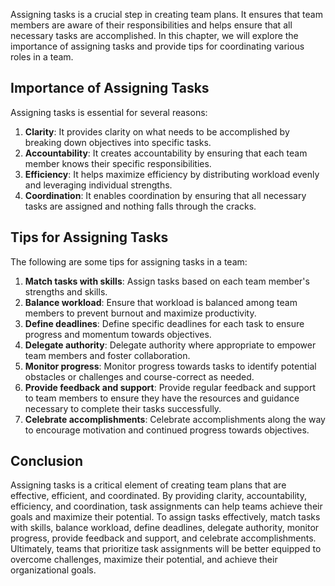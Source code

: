 

Assigning tasks is a crucial step in creating team plans. It ensures that team members are aware of their responsibilities and helps ensure that all necessary tasks are accomplished. In this chapter, we will explore the importance of assigning tasks and provide tips for coordinating various roles in a team.

## Importance of Assigning Tasks

Assigning tasks is essential for several reasons:

1. **Clarity**: It provides clarity on what needs to be accomplished by breaking down objectives into specific tasks.
2. **Accountability**: It creates accountability by ensuring that each team member knows their specific responsibilities.
3. **Efficiency**: It helps maximize efficiency by distributing workload evenly and leveraging individual strengths.
4. **Coordination**: It enables coordination by ensuring that all necessary tasks are assigned and nothing falls through the cracks.

## Tips for Assigning Tasks

The following are some tips for assigning tasks in a team:

1. **Match tasks with skills**: Assign tasks based on each team member's strengths and skills.
2. **Balance workload**: Ensure that workload is balanced among team members to prevent burnout and maximize productivity.
3. **Define deadlines**: Define specific deadlines for each task to ensure progress and momentum towards objectives.
4. **Delegate authority**: Delegate authority where appropriate to empower team members and foster collaboration.
5. **Monitor progress**: Monitor progress towards tasks to identify potential obstacles or challenges and course-correct as needed.
6. **Provide feedback and support**: Provide regular feedback and support to team members to ensure they have the resources and guidance necessary to complete their tasks successfully.
7. **Celebrate accomplishments**: Celebrate accomplishments along the way to encourage motivation and continued progress towards objectives.

## Conclusion

Assigning tasks is a critical element of creating team plans that are effective, efficient, and coordinated. By providing clarity, accountability, efficiency, and coordination, task assignments can help teams achieve their goals and maximize their potential. To assign tasks effectively, match tasks with skills, balance workload, define deadlines, delegate authority, monitor progress, provide feedback and support, and celebrate accomplishments. Ultimately, teams that prioritize task assignments will be better equipped to overcome challenges, maximize their potential, and achieve their organizational goals.
